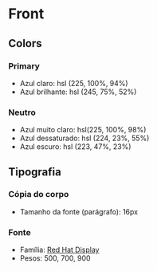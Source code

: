 # Front

## Colors

### Primary

- Azul claro: hsl (225, 100%, 94%)
- Azul brilhante: hsl (245, 75%, 52%)

### Neutro

- Azul muito claro: hsl(225, 100%, 98%)
- Azul dessaturado: hsl (224, 23%, 55%)
- Azul escuro: hsl (223, 47%, 23%)

## Tipografia

### Cópia do corpo

- Tamanho da fonte (parágrafo): 16px

### Fonte

- Família: [Red Hat Display](https://fonts.google.com/specimen/Red+Hat+Display)
- Pesos: 500, 700, 900